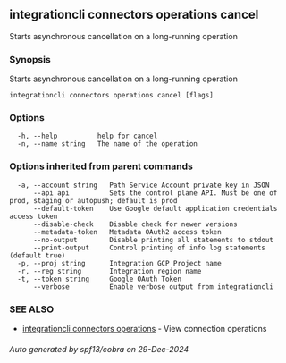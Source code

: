 ## integrationcli connectors operations cancel

Starts asynchronous cancellation on a long-running operation

### Synopsis

Starts asynchronous cancellation on a long-running operation

```
integrationcli connectors operations cancel [flags]
```

### Options

```
  -h, --help          help for cancel
  -n, --name string   The name of the operation
```

### Options inherited from parent commands

```
  -a, --account string   Path Service Account private key in JSON
      --api api          Sets the control plane API. Must be one of prod, staging or autopush; default is prod
      --default-token    Use Google default application credentials access token
      --disable-check    Disable check for newer versions
      --metadata-token   Metadata OAuth2 access token
      --no-output        Disable printing all statements to stdout
      --print-output     Control printing of info log statements (default true)
  -p, --proj string      Integration GCP Project name
  -r, --reg string       Integration region name
  -t, --token string     Google OAuth Token
      --verbose          Enable verbose output from integrationcli
```

### SEE ALSO

* [integrationcli connectors operations](integrationcli_connectors_operations.md)	 - View connection operations

###### Auto generated by spf13/cobra on 29-Dec-2024
